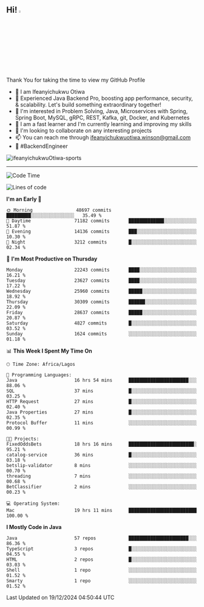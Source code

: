 <!-- BLOG-POST-LIST:START --><!-- BLOG-POST-LIST:END -->

## Hi! <img src="https://media.giphy.com/media/hvRJCLFzcasrR4ia7z/giphy.gif" width="4%"> 

Thank You for taking the time to view my GitHub Profile

- 👋 I am Ifeanyichukwu Otiwa
- 🚀 Experienced Java Backend Pro, boosting app performance, security, & scalability. Let's build something extraordinary together!
- 👀 I'm interested in Problem Solving, Java, Microservices with Spring, Spring Boot, MySQL, gRPC, REST, Kafka, git, Docker, and Kubernetes
- 🌱 I am a fast learner and I'm currently learning and improving my skills
- 💞️ I'm looking to collaborate on any interesting projects
- 📫 You can reach me through ifeanyichukwuotiwa.winson@gmail.com
- 🚀 #BackendEngineer

<p align="left" marginTop="10px"> <img src="https://komarev.com/ghpvc/?username=ifeanyichukwuOtiwa-sports&label=Profile%20views&color=0e75b6&style=for-the-badge" alt="ifeanyichukwuOtiwa-sports" /> </p>

***

<!--START_SECTION:waka-->
![Code Time](http://img.shields.io/badge/Code%20Time-3%2C234%20hrs%2036%20mins-blue)

![Lines of code](https://img.shields.io/badge/From%20Hello%20World%20I%27ve%20Written-34.1%20million%20lines%20of%20code-blue)

**I'm an Early 🐤** 

```text
🌞 Morning                48697 commits       █████████░░░░░░░░░░░░░░░░   35.49 % 
🌆 Daytime                71182 commits       █████████████░░░░░░░░░░░░   51.87 % 
🌃 Evening                14136 commits       ███░░░░░░░░░░░░░░░░░░░░░░   10.30 % 
🌙 Night                  3212 commits        █░░░░░░░░░░░░░░░░░░░░░░░░   02.34 % 
```
📅 **I'm Most Productive on Thursday** 

```text
Monday                   22243 commits       ████░░░░░░░░░░░░░░░░░░░░░   16.21 % 
Tuesday                  23627 commits       ████░░░░░░░░░░░░░░░░░░░░░   17.22 % 
Wednesday                25960 commits       █████░░░░░░░░░░░░░░░░░░░░   18.92 % 
Thursday                 30309 commits       ██████░░░░░░░░░░░░░░░░░░░   22.09 % 
Friday                   28637 commits       █████░░░░░░░░░░░░░░░░░░░░   20.87 % 
Saturday                 4827 commits        █░░░░░░░░░░░░░░░░░░░░░░░░   03.52 % 
Sunday                   1624 commits        ░░░░░░░░░░░░░░░░░░░░░░░░░   01.18 % 
```


📊 **This Week I Spent My Time On** 

```text
🕑︎ Time Zone: Africa/Lagos

💬 Programming Languages: 
Java                     16 hrs 54 mins      ██████████████████████░░░   88.06 % 
SQL                      37 mins             █░░░░░░░░░░░░░░░░░░░░░░░░   03.25 % 
HTTP Request             27 mins             █░░░░░░░░░░░░░░░░░░░░░░░░   02.40 % 
Java Properties          27 mins             █░░░░░░░░░░░░░░░░░░░░░░░░   02.35 % 
Protocol Buffer          11 mins             ░░░░░░░░░░░░░░░░░░░░░░░░░   00.99 % 

🐱‍💻 Projects: 
FixedOddsBets            18 hrs 16 mins      ████████████████████████░   95.21 % 
catalog-service          36 mins             █░░░░░░░░░░░░░░░░░░░░░░░░   03.18 % 
betslip-validator        8 mins              ░░░░░░░░░░░░░░░░░░░░░░░░░   00.70 % 
threading                7 mins              ░░░░░░░░░░░░░░░░░░░░░░░░░   00.68 % 
BetClassifier            2 mins              ░░░░░░░░░░░░░░░░░░░░░░░░░   00.23 % 

💻 Operating System: 
Mac                      19 hrs 11 mins      █████████████████████████   100.00 % 
```

**I Mostly Code in Java** 

```text
Java                     57 repos            ██████████████████████░░░   86.36 % 
TypeScript               3 repos             █░░░░░░░░░░░░░░░░░░░░░░░░   04.55 % 
HTML                     2 repos             █░░░░░░░░░░░░░░░░░░░░░░░░   03.03 % 
Shell                    1 repo              ░░░░░░░░░░░░░░░░░░░░░░░░░   01.52 % 
Smarty                   1 repo              ░░░░░░░░░░░░░░░░░░░░░░░░░   01.52 % 
```




 Last Updated on 19/12/2024 04:50:44 UTC
<!--END_SECTION:waka-->

<!--
<p align="center">
![trophy](https://github-profile-trophy.vercel.app/?username=ifeanyichukwuOtiwa-sports&theme=onedark) (https://github.com/ryo-ma/github-profile-trophy)
</p>
-->

<!---
ifeanyi-otiwa/ifeanyi-otiwa is a ✨ special ✨ repository because its `README.md` (this file) appears on your GitHub profile.
You can click the Preview link to take a look at your changes.
--->
